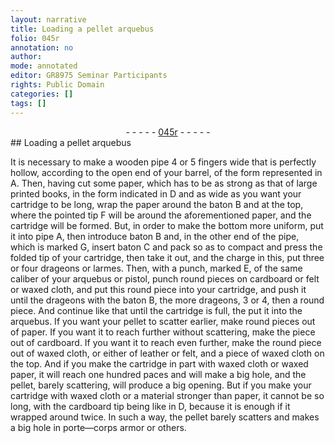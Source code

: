 ```yaml
---
layout: narrative
title: Loading a pellet arquebus
folio: 045r
annotation: no
author:
mode: annotated
editor: GR8975 Seminar Participants
rights: Public Domain
categories: []
tags: []
---
```


 <div class="folio" align="center">- - - - - <a href="http://gallica.bnf.fr/ark:/12148/btv1b10500001g/f95.image" target="_blank">045r</a> - - - - - </div>    
## Loading a pellet arquebus

 <span class="figure"></span> 
It is necessary to make a wooden pipe 4 or 5 fingers wide that is perfectly hollow, according to the open end of your barrel, of the form represented in A. Then, having cut some paper, which has to be as strong as that of large printed books, in the form indicated in D and as wide as you want your cartridge to be long, wrap the paper around the baton B and at the top, where the pointed tip F will be around the aforementioned paper, and the cartridge will be formed. But, in order to make the bottom more uniform, put it into pipe A, then introduce baton B and, in the other end of the pipe, which is marked G, insert baton C and pack so as to compact and press the folded tip of your cartridge, then take it out, and the charge in this, put three or four drageons or larmes. Then, with a punch, marked E, of the same caliber of your arquebus or pistol, punch round pieces on cardboard or felt or waxed cloth, and put this round piece into your cartridge, and push it until the drageons with the baton B, the more drageons, 3 or 4, then a round piece. And continue like that until the cartridge is full, the put it into the arquebus. If you want your pellet to scatter earlier, make round pieces out of paper. If you want it to reach further without scattering, make the piece out of cardboard. If you want it to reach even further, make the round piece out of waxed cloth, or either of leather or felt, and a piece of waxed cloth on the top. And if you make the cartridge in part with waxed cloth or waxed paper, it will reach one hundred paces and will make a big hole, and the pellet, barely scattering, will produce a big opening. But if you make your cartridge with waxed cloth or a material stronger than paper, it cannot be so long, with the cardboard tip being like in D, because it is enough if it wrapped around twice. In such a way, the pellet barely scatters and makes a big hole in porte—corps armor or others.
 